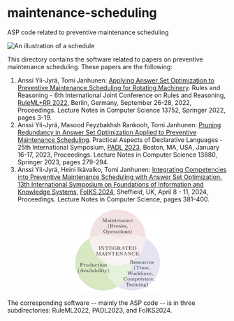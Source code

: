 # maintenance-scheduling
ASP code related to preventive maintenance scheduling

![An illustration of a schedule](https://github.com/asptools/maintenance-scheduling/assets/15263040/19356dd9-0b94-4e25-976e-24934463cf55|width=10)

This directory contains the software related to papers on preventive maintenance scheduling.
These papers are the following:

1. Anssi Yli-Jyrä, Tomi Janhunen: [Applying Answer Set Optimization to Preventive Maintenance Scheduling for Rotating Machinery](https://link.springer.com/chapter/10.1007/978-3-031-21541-4_1). Rules and Reasoning - 6th International Joint Conference on Rules and Reasoning, [RuleML+RR 2022](https://2022.declarativeai.net/events/ruleml-rr), Berlin, Germany, September 26-28, 2022, Proceedings. Lecture Notes in Computer Science 13752, Springer 2022, pages 3-19.
2. Anssi Yli-Jyrä, Masood Feyzbakhsh Rankooh, Tomi Janhunen: [Pruning Redundancy in Answer Set Optimization Applied to Preventive Maintenance Scheduling](https://link.springer.com/chapter/10.1007/978-3-031-24841-2_18). Practical Aspects of Declarative Languages - 25th International Symposium, [PADL 2023](https://popl23.sigplan.org/home/PADL-2023), Boston, MA, USA, January 16-17, 2023, Proceedings.  Lecture Notes in Computer Science 13880, Springer 2023, pages 279-294.
3. Anssi Yli-Jyrä, Heini Ikävalko, Tomi Janhunen: [Integrating Competencies into Preventive Maintenance Scheduling with Answer Set Optimization. 13th International Symposium on Foundations of Information and Knowledge Systems](https://link.springer.com/chapter/10.1007/978-3-031-56940-1_21), [FoIKS 2024](https://foiks2024.github.io/program.html), Sheffield, UK, April 8 - 11, 2024, Proceedings. Lecture Notes in Computer Science, pages 381–400.
   
<p align="center"><img src="images/integrated.png" width="200"></p>


The corresponding software -- mainly the ASP code -- is in three subdirectories: RuleML2022, PADL2023, and FoIKS2024.
